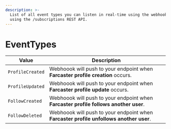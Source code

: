 ```yaml
---
description: >-
  List of all event types you can listen in real-time using the webhooks created
  using the /subscriptions REST API.
---
```


# EventTypes

| Value            | Description                                                                            |
| ---------------- | -------------------------------------------------------------------------------------- |
| `ProfileCreated` | Webhoook will push to your endpoint when **Farcaster profile creation** occurs.        |
| `ProfileUpdated` | Webhoook will push to your endpoint when **Farcaster profile update** occurs.          |
| `FollowCreated`  | Webhoook will push to your endpoint when **Farcaster profile follows another user**.   |
| `FollowDeleted`  | Webhoook will push to your endpoint when **Farcaster profile unfollows another user**. |
